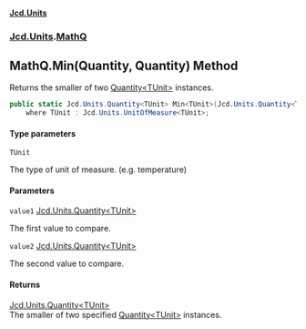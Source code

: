#### [Jcd.Units](index.md 'index')
### [Jcd.Units](Jcd.Units.md 'Jcd.Units').[MathQ](MathQ.md 'Jcd.Units.MathQ')

## MathQ.Min<TUnit>(Quantity<TUnit>, Quantity<TUnit>) Method

Returns the smaller of two [Quantity&lt;TUnit&gt;](Quantity_TUnit_.md 'Jcd.Units.Quantity<TUnit>') instances.

```csharp
public static Jcd.Units.Quantity<TUnit> Min<TUnit>(Jcd.Units.Quantity<TUnit> value1, Jcd.Units.Quantity<TUnit> value2)
    where TUnit : Jcd.Units.UnitOfMeasure<TUnit>;
```
#### Type parameters

<a name='Jcd.Units.MathQ.Min_TUnit_(Jcd.Units.Quantity_TUnit_,Jcd.Units.Quantity_TUnit_).TUnit'></a>

`TUnit`

The type of unit of measure. (e.g. temperature)
#### Parameters

<a name='Jcd.Units.MathQ.Min_TUnit_(Jcd.Units.Quantity_TUnit_,Jcd.Units.Quantity_TUnit_).value1'></a>

`value1` [Jcd.Units.Quantity&lt;](Quantity_TUnit_.md 'Jcd.Units.Quantity<TUnit>')[TUnit](MathQ.Min.ec/+L9D1XokRGUNSree8Qw.md#Jcd.Units.MathQ.Min_TUnit_(Jcd.Units.Quantity_TUnit_,Jcd.Units.Quantity_TUnit_).TUnit 'Jcd.Units.MathQ.Min<TUnit>(Jcd.Units.Quantity<TUnit>, Jcd.Units.Quantity<TUnit>).TUnit')[&gt;](Quantity_TUnit_.md 'Jcd.Units.Quantity<TUnit>')

The first value to compare.

<a name='Jcd.Units.MathQ.Min_TUnit_(Jcd.Units.Quantity_TUnit_,Jcd.Units.Quantity_TUnit_).value2'></a>

`value2` [Jcd.Units.Quantity&lt;](Quantity_TUnit_.md 'Jcd.Units.Quantity<TUnit>')[TUnit](MathQ.Min.ec/+L9D1XokRGUNSree8Qw.md#Jcd.Units.MathQ.Min_TUnit_(Jcd.Units.Quantity_TUnit_,Jcd.Units.Quantity_TUnit_).TUnit 'Jcd.Units.MathQ.Min<TUnit>(Jcd.Units.Quantity<TUnit>, Jcd.Units.Quantity<TUnit>).TUnit')[&gt;](Quantity_TUnit_.md 'Jcd.Units.Quantity<TUnit>')

The second value to compare.

#### Returns
[Jcd.Units.Quantity&lt;](Quantity_TUnit_.md 'Jcd.Units.Quantity<TUnit>')[TUnit](MathQ.Min.ec/+L9D1XokRGUNSree8Qw.md#Jcd.Units.MathQ.Min_TUnit_(Jcd.Units.Quantity_TUnit_,Jcd.Units.Quantity_TUnit_).TUnit 'Jcd.Units.MathQ.Min<TUnit>(Jcd.Units.Quantity<TUnit>, Jcd.Units.Quantity<TUnit>).TUnit')[&gt;](Quantity_TUnit_.md 'Jcd.Units.Quantity<TUnit>')  
The smaller of two specified [Quantity&lt;TUnit&gt;](Quantity_TUnit_.md 'Jcd.Units.Quantity<TUnit>') instances.